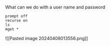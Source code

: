 
What can we do with a user name and password
```
prompt off
recurse on
ls
mget *
```
![[Pasted image 20240408013556.png]]

